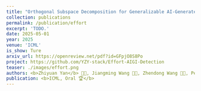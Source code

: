 ```yaml
---
title: "Orthogonal Subspace Decomposition for Generalizable AI-Generated Image Detection"
collection: publications
permalink: /publication/effort
excerpt: 'TODO.'
date: 2025-05-01
year: 2025
venue: 'ICML'
is_show: Ture
arxiv_url: https://openreview.net/pdf?id=GFpjO8S8Po
project: https://github.com/YZY-stack/Effort-AIGI-Detection
teaser: ./images/effort.png
authors: <b>Zhiyuan Yan</b> 🧑‍💻, Jiangming Wang 🧑‍💻, Zhendong Wang 🧑‍💻, Peng Jin, Ke-Yue Zhang, Shen Chen, Taiping Yao, Shouhong Ding 📮, Baoyuan Wu, Li Yuan 📮
publication: <b>ICML, Oral 🏆</b>
---
```


<!-- [Download paper here](https://arxiv.org/pdf/2406.13495.pdf) -->
